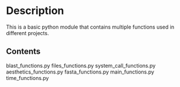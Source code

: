# Description
This is a basic python module that contains multiple functions used in different projects.


## Contents

blast_functions.py
files_functions.py
system_call_functions.py
aesthetics_functions.py
fasta_functions.py
main_functions.py
time_functions.py


